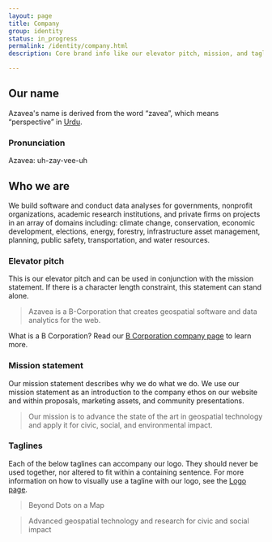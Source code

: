 ```yaml
---
layout: page
title: Company
group: identity
status: in_progress
permalink: /identity/company.html
description: Core brand info like our elevator pitch, mission, and taglines.

---
```

## Our name
Azavea's name is derived from the word “zavea”, which means “perspective” in [Urdu](https://en.wikipedia.org/wiki/Urdu).

### Pronunciation

Azavea: uh-zay-vee-uh

## Who we are
We build software and conduct data analyses for governments, nonprofit organizations, academic research institutions, and private firms on projects in an array of domains including: climate change, conservation, economic development, elections, energy, forestry, infrastructure asset management, planning, public safety, transportation, and water resources.

### Elevator pitch
This is our elevator pitch and can be used in conjunction with the mission statement. If there is a character length constraint, this statement can stand alone.

> Azavea is a B-Corporation that creates geospatial software and data analytics for the web.

What is a B Corporation? Read our [B Corporation company page](http://www.bcorporation.net/community/azavea) to learn more.

### Mission statement
Our mission statement describes why we do what we do. We use our mission statement as an introduction to the company ethos on our website and within proposals, marketing assets, and community presentations.

> Our mission is to advance the state of the art in geospatial technology and apply it for civic, social, and environmental impact.

### Taglines
Each of the below taglines can accompany our logo. They should never be used together, nor altered to fit within a containing sentence. For more information on how to visually use a tagline with our logo, see the [Logo page](/design/logo.html).

> Beyond Dots on a Map

> Advanced geospatial technology and research for civic and social impact
